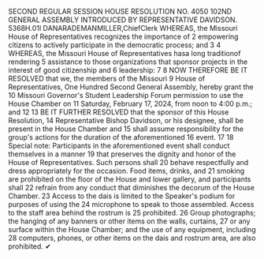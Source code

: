 SECOND REGULAR SESSION
HOUSE RESOLUTION NO. 4050
102ND GENERAL ASSEMBLY
INTRODUCED BY REPRESENTATIVE DAVIDSON.
5368H.01I DANARADEMANMILLER,ChiefClerk
WHEREAS, the Missouri House of Representatives recognizes the importance of
2 empowering citizens to actively participate in the democratic process; and
3
4 WHEREAS, the Missouri House of Representatives hasa long traditionof rendering
5 assistance to those organizations that sponsor projects in the interest of good citizenship and
6 leadership:
7
8 NOW THEREFORE BE IT RESOLVED that we, the members of the Missouri
9 House of Representatives, One Hundred Second General Assembly, hereby grant the
10 Missouri Governor's Student Leadership Forum permission to use the House Chamber on
11 Saturday, February 17, 2024, from noon to 4:00 p.m.; and
12
13 BE IT FURTHER RESOLVED that the sponsor of this House Resolution,
14 Representative Bishop Davidson, or his designee, shall be present in the House Chamber and
15 shall assume responsibility for the group's actions for the duration of the aforementioned
16 event.
17
18 Special note: Participants in the aforementioned event shall conduct themselves in a manner
19 that preserves the dignity and honor of the House of Representatives. Such persons shall
20 behave respectfully and dress appropriately for the occasion. Food items, drinks, and
21 smoking are prohibited on the floor of the House and lower gallery, and participants shall
22 refrain from any conduct that diminishes the decorum of the House Chamber.
23 Access to the dais is limited to the Speaker's podium for purposes of using the
24 microphone to speak to those assembled. Access to the staff area behind the rostrum is
25 prohibited.
26 Group photographs; the hanging of any banners or other items on the walls, curtains,
27 or any surface within the House Chamber; and the use of any equipment, including
28 computers, phones, or other items on the dais and rostrum area, are also prohibited.
✔